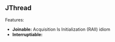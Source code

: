 ## JThread ##
Features:  
* **Joinable:** Acquisition Is Initialization (RAII) idiom
* **Interruptiable:**
